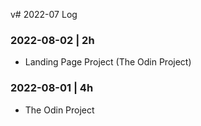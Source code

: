 v# 2022-07 Log

### 2022-08-02 | 2h
- Landing Page Project (The Odin Project)

### 2022-08-01 | 4h
- The Odin Project
